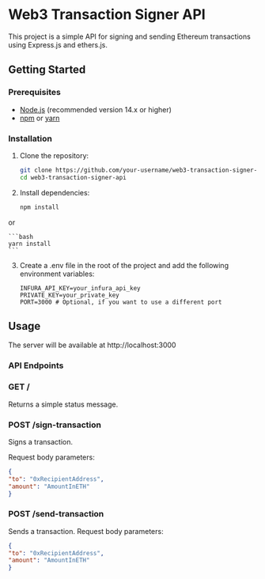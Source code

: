 # Web3 Transaction Signer API

This project is a simple API for signing and sending Ethereum transactions using Express.js and ethers.js.

## Getting Started

### Prerequisites

- [Node.js](https://nodejs.org/) (recommended version 14.x or higher)
- [npm](https://www.npmjs.com/) or [yarn](https://yarnpkg.com/)

### Installation

1. Clone the repository:

   ```bash
   git clone https://github.com/your-username/web3-transaction-signer-api.git
   cd web3-transaction-signer-api

   ```

2. Install dependencies:
   ```bash
   npm install
   ```

or

    ```bash
    yarn install
    ```

3. Create a .env file in the root of the project and add the following environment variables:
   ```Env
   INFURA_API_KEY=your_infura_api_key
   PRIVATE_KEY=your_private_key
   PORT=3000 # Optional, if you want to use a different port
   ```

## Usage

The server will be available at http://localhost:3000

### API Endpoints

### GET /

Returns a simple status message.

### POST /sign-transaction

Signs a transaction.

Request body parameters:

```Json
{
"to": "0xRecipientAddress",
"amount": "AmountInETH"
}
```

### POST /send-transaction

Sends a transaction.
Request body parameters:

```Json
{
"to": "0xRecipientAddress",
"amount": "AmountInETH"
}

```
